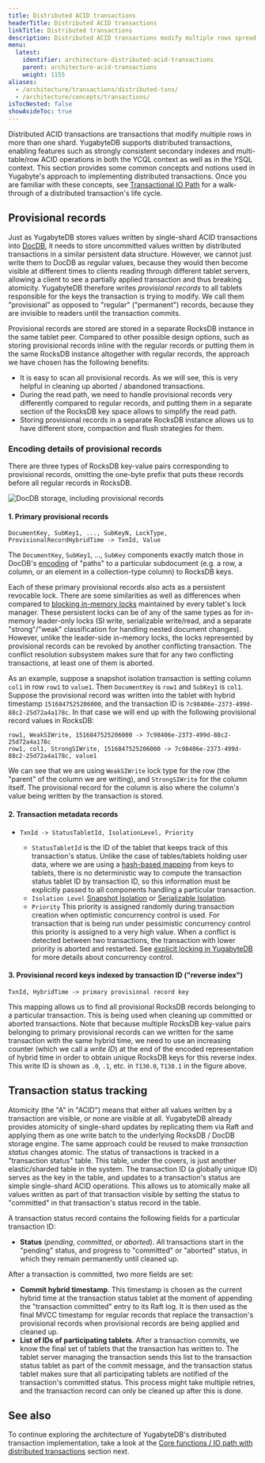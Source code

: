 ```yaml
---
title: Distributed ACID transactions
headerTitle: Distributed ACID transactions
linkTitle: Distributed transactions
description: Distributed ACID transactions modify multiple rows spread across multiple shards.
menu:
  latest:
    identifier: architecture-distributed-acid-transactions
    parent: architecture-acid-transactions
    weight: 1155
aliases:
  - /architecture/transactions/distributed-txns/
  - /architecture/concepts/transactions/
isTocNested: false
showAsideToc: true
---
```


Distributed ACID transactions are transactions that modify multiple rows in more than one shard. YugabyteDB supports distributed transactions, enabling features such as strongly consistent secondary indexes and multi-table/row ACID operations in both the YCQL context as well as in the YSQL context. This section provides some common concepts and notions used in Yugabyte's approach to implementing distributed transactions.  Once you are familiar with these concepts, see [Transactional IO Path](../transactional-io-path/) for a walk-through of a distributed transaction's life cycle.

## Provisional records

Just as YugabyteDB stores values written by single-shard ACID transactions into
[DocDB](../../concepts/docdb/persistence/), it needs to store uncommitted values written by
distributed transactions in a similar persistent data structure. However, we cannot just write them
to DocDB as regular values, because they would then become visible at different times to clients
reading through different tablet servers, allowing a client to see a partially applied transaction
and thus breaking atomicity.  YugabyteDB therefore writes *provisional records* to all tablets
responsible for the keys the transaction is trying to modify. We call them "provisional" as opposed
to "regular" ("permanent") records, because they are invisible to readers until the transaction
commits.

Provisional records are stored are stored in a separate RocksDB instance in the same tablet peer.
Compared to other possible design options, such as storing provisional records inline with the
regular records or putting them in the same RocksDB instance altogether with regular records, the
approach we have chosen has the following benefits:

- It is easy to scan all provisional records. As we will see, this is very helpful in cleaning up
    aborted / abandoned transactions.
- During the read path, we need to handle provisional records very differently compared to regular
    records, and putting them in a separate section of the RocksDB key space allows to simplify the
    read path.
- Storing provisional records in a separate RocksDB instance allows us to have different store,
 compaction and flush strategies for them.

### Encoding details of provisional records

There are three types of RocksDB key-value pairs corresponding to provisional records, omitting
the one-byte prefix that puts these records before all regular records in RocksDB.

![DocDB storage, including provisional records](/images/architecture/txn/provisional_record_storage.svg)

#### 1. Primary provisional records

  ```
  DocumentKey, SubKey1, ..., SubKeyN, LockType, ProvisionalRecordHybridTime -> TxnId, Value
  ```

  The `DocumentKey`, `SubKey1`, ..., `SubKey` components exactly match those in DocDB's
  [encoding](../../concepts/docdb/persistence/#mapping-docdb-documents-to-rocksdb) of "paths" to
  a particular subdocument (e.g. a row, a column, or an element in a collection-type column) to
  RocksDB keys.

  Each of these primary provisional records also acts as a persistent revocable lock. There are some
  similarities as well as differences when compared to [blocking in-memory
  locks](../isolation-levels/) maintained by every tablet's lock
  manager. These persistent locks can be of any of the same types as for in-memory leader-only locks
  (SI write, serializable write/read, and a separate "strong"/"weak" classification for handling
  nested document changes).  However, unlike the leader-side in-memory locks, the locks represented
  by provisional records can be revoked by another conflicting transaction.  The conflict resolution
  subsystem makes sure that for any two conflicting transactions, at least one of them is aborted.

  As an example, suppose a snapshot isolation transaction is setting column `col1` in row `row1` to
  `value1`. Then `DocumentKey` is `row1` and `SubKey1` is `col1`. Suppose the provisional record was
  written into the tablet with hybrid timestamp `1516847525206000`, and the transaction ID is
  `7c98406e-2373-499d-88c2-25d72a4a178c`. In that case we will end up with the following provisional
  record values in RocksDB:

  ```
  row1, WeakSIWrite, 1516847525206000 -> 7c98406e-2373-499d-88c2-25d72a4a178c
  row1, col1, StrongSIWrite, 1516847525206000 -> 7c98406e-2373-499d-88c2-25d72a4a178c, value1
  ```

  We can see that we are using `WeakSIWrite` lock type for the row (the "parent" of the column we
  are writing), and `StrongSIWrite` for the column itself. The provisional record for the column is
  also where the column's value being written by the transaction is stored.

#### 2. Transaction metadata records

- `TxnId -> StatusTabletId, IsolationLevel, Priority`

  - `StatusTabletId` is the ID of the tablet that keeps track of this transaction's status.
    Unlike the case of tables/tablets holding user data, where we are using a [hash-based
    mapping](../../concepts/sharding/) from keys to tablets, there is no deterministic way
    to compute the transaction status tablet ID by transaction ID, so this information must be
    explicitly passed to all components handling a particular transaction.
  - `Isolation Level` [Snapshot Isolation](https://en.wikipedia.org/wiki/Snapshot_isolation) or
    [Serializable Isolation](https://en.wikipedia.org/wiki/Serializability).
  - `Priority` This priority is assigned randomly during transaction creation when optimistic
    concurrency control is used. For transaction that is being run under pessimistic concurrency
    control this priority is assigned to a very high value. When a conflict is detected between two
    transactions, the transaction with lower priority is aborted and restarted.
    See [explicit locking in YugabyteDB](../explicit-locking) for more details about concurrency
    control.

#### 3. Provisional record keys indexed by transaction ID ("reverse index")

```
TxnId, HybridTime -> primary provisional record key
```

  This mapping allows us to find all provisional RocksDB records belonging to a particular
  transaction. This is being used when cleaning up committed or aborted transactions. Note that
  because multiple RocksDB key-value pairs belonging to primary provisional records can we written
  for the same transaction with the same hybrid time, we need to use an increasing counter (which we
  call a *write ID*) at the end of the encoded representation of hybrid time in order to obtain
  unique RocksDB keys for this reverse index. This write ID is shown as `.0`, `.1`, etc. in
  `T130.0`, `T130.1` in the figure above.

## Transaction status tracking

Atomicity (the "A" in "ACID") means that either all values written by a transaction are visible, or
none are visible at all. YugabyteDB already provides atomicity of single-shard updates by
replicating them via Raft and applying them as one write batch to the underlying RocksDB / DocDB
storage engine. The same approach could be reused to make *transaction status* changes atomic.
The status of transactions is tracked in a "transaction status" table. This table, under the covers,
is just another elastic/sharded table in the system. The transaction ID (a globally unique ID)
serves as the key in the table, and updates to a transaction's status are simple single-shard ACID
operations. This allows us to atomically make all values written as part of that transaction visible
by setting the status to "committed" in that transaction's status record in the table.

A transaction status record contains the following fields for a particular transaction ID:

- **Status** (*pending*, *committed*, or *aborted*).
  All transactions start in the "pending" status, and progress to "committed" or "aborted" status,
  in which they remain permanently until cleaned up.

After a transaction is committed, two more fields are set:

- **Commit hybrid timestamp**. This timestamp is chosen as the current hybrid time at the
  transaction status tablet at the moment of appending the "transaction committed" entry to its
  Raft log. It is then used as the final MVCC timestamp for regular records that replace the
  transaction's provisional records when provisional records are being applied and cleaned up.
- **List of IDs of participating tablets**. After a transaction commits, we know the final set of
  tablets that the transaction has written to. The tablet server managing the transaction sends
  this list to the transaction status tablet as part of the commit message, and the transaction
  status tablet makes sure that all participating tablets are notified of the transaction's
  committed status. This process might take multiple retries, and the transaction record can only
  be cleaned up after this is done.

## See also

To continue exploring the architecture of YugabyteDB's distributed transaction implementation, take a look at the [Core functions / IO path with distributed transactions](../transactional-io-path/) section next.
